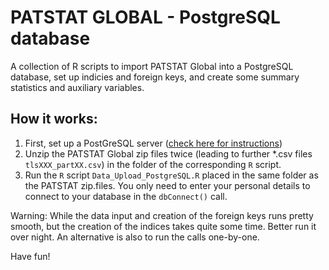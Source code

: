 # PATSTAT GLOBAL - PostgreSQL database
A collection of R scripts to import PATSTAT Global into a PostgreSQL database, set up indicies and foreign keys, and create some summary statistics and auxiliary variables.

## How it works:
1. First, set up a PostGreSQL server ([check here for instructions](https://www.postgresql.org/docs/10/runtime.html))
2. Unzip the PATSTAT Global zip files twice (leading to further *.csv files `tlsXXX_partXX.csv`) in the folder of the corresponding `R` script.
2. Run the `R` script `Data_Upload_PostgreSQL.R` placed in the same folder as the PATSTAT zip.files. You only need to enter your personal details to connect to your database in the `dbConnect()` call.

Warning: While the data input and creation of the foreign keys runs pretty smooth, but the creation of the indices takes quite some time. Better run it over night. An alternative is also to run the calls one-by-one.

Have fun!
